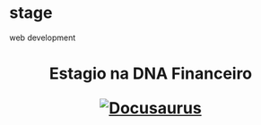 # stage
 web development 
 <h1 align="center">
  <p align="center">Estagio na DNA Financeiro</p>
  <a href="https://dnafinanceiro.com/"><img src="https://dnafinanceiro.com/img/dnafinanceiro-logo.svg" alt="Docusaurus"></a>
</h1>